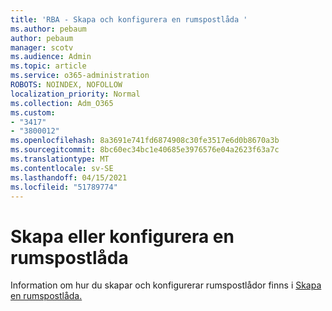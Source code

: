 ```yaml
---
title: 'RBA - Skapa och konfigurera en rumspostlåda '
ms.author: pebaum
author: pebaum
manager: scotv
ms.audience: Admin
ms.topic: article
ms.service: o365-administration
ROBOTS: NOINDEX, NOFOLLOW
localization_priority: Normal
ms.collection: Adm_O365
ms.custom:
- "3417"
- "3800012"
ms.openlocfilehash: 8a3691e741fd6874908c30fe3517e6d0b8670a3b
ms.sourcegitcommit: 8bc60ec34bc1e40685e3976576e04a2623f63a7c
ms.translationtype: MT
ms.contentlocale: sv-SE
ms.lasthandoff: 04/15/2021
ms.locfileid: "51789774"
---
```

# <a name="create-or-configure-a-room-mailbox"></a>Skapa eller konfigurera en rumspostlåda

Information om hur du skapar och konfigurerar rumspostlådor finns i [Skapa en rumspostlåda.](https://docs.microsoft.com/exchange/recipients/room-mailboxes?view=exchserver-2019#create-a-room-mailbox)